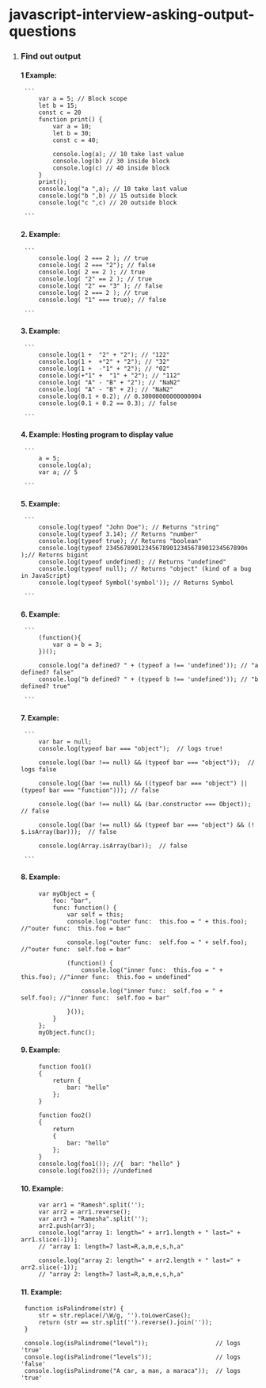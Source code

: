 # javascript-interview-asking-output-questions


1. ###  Find out output

    #### 1 Example:

        ```
            var a = 5; // Block scope
            let b = 15; 
            const c = 20
            function print() {
                var a = 10;
                let b = 30;
                const c = 40;

                console.log(a); // 10 take last value
                console.log(b) // 30 inside block
                console.log(c) // 40 inside block
            }
            print();
            console.log("a ",a); // 10 take last value
            console.log("b ",b) // 15 outside block
            console.log("c ",c) // 20 outside block

        ```
    #### 2. Example: 

        ```
            console.log( 2 === 2 ); // true
            console.log( 2 === "2"); // false
            console.log( 2 == 2 ); // true
            console.log( "2" == 2 ); // true
            console.log( "2" == "3" ); // false
            console.log( 2 === 2 ); // true
            console.log( "1" === true); // false

        ```

    #### 3. Example:  

        ```
            console.log(1 +  "2" + "2"); // "122"
            console.log(1 +  +"2" + "2"); // "32"
            console.log(1 +  -"1" + "2"); // "02"
            console.log(+"1" +  "1" + "2"); // "112"
            console.log( "A" - "B" + "2"); // "NaN2"
            console.log( "A" - "B" + 2); // "NaN2"
            console.log(0.1 + 0.2); // 0.30000000000000004
            console.log(0.1 + 0.2 == 0.3); // false

        ```
    #### 4. Example: Hosting program to display value

        ```
            a = 5;
            console.log(a);
            var a; // 5
            
        ```

    #### 5. Example: 

        ```
            console.log(typeof "John Doe"); // Returns "string"
            console.log(typeof 3.14); // Returns "number"
            console.log(typeof true); // Returns "boolean"
            console.log(typeof 234567890123456789012345678901234567890n );// Returns bigint
            console.log(typeof undefined); // Returns "undefined"
            console.log(typeof null); // Returns "object" (kind of a bug in JavaScript)
            console.log(typeof Symbol('symbol')); // Returns Symbol

        ```

    #### 6. Example:

        ```
            (function(){
                var a = b = 3;
            })();

            console.log("a defined? " + (typeof a !== 'undefined')); // "a defined? false"
            console.log("b defined? " + (typeof b !== 'undefined')); // "b defined? true"

        ```
    #### 7. Example:

        ```
            var bar = null;
            console.log(typeof bar === "object");  // logs true!

            console.log((bar !== null) && (typeof bar === "object"));  // logs false

            console.log((bar !== null) && ((typeof bar === "object") || (typeof bar === "function"))); // false

            console.log((bar !== null) && (bar.constructor === Object)); // false

            console.log((bar !== null) && (typeof bar === "object") && (! $.isArray(bar)));  // false

            console.log(Array.isArray(bar));  // false

        ```

    #### 8. Example:

            var myObject = {
                foo: "bar",
                func: function() {
                    var self = this;
                    console.log("outer func:  this.foo = " + this.foo); //"outer func:  this.foo = bar"

                    console.log("outer func:  self.foo = " + self.foo); //"outer func:  self.foo = bar"

                    (function() {
                        console.log("inner func:  this.foo = " + this.foo); //"inner func:  this.foo = undefined"

                        console.log("inner func:  self.foo = " + self.foo); //"inner func:  self.foo = bar"

                    }());
                }
            };
            myObject.func();

    #### 9. Example:

            function foo1()
            {
                return {
                    bar: "hello"
                };
            }

            function foo2()
            {
                return
                {
                    bar: "hello"
                };
            }
            console.log(foo1()); //{  bar: "hello" }
            console.log(foo2()); //undefined

    #### 10. Example:

            var arr1 = "Ramesh".split('');
            var arr2 = arr1.reverse();
            var arr3 = "Ramesha".split('');
            arr2.push(arr3);
            console.log("array 1: length=" + arr1.length + " last=" + arr1.slice(-1)); 
            // "array 1: length=7 last=R,a,m,e,s,h,a"

            console.log("array 2: length=" + arr2.length + " last=" + arr2.slice(-1)); 
            // "array 2: length=7 last=R,a,m,e,s,h,a"

    #### 11. Example:


        function isPalindrome(str) {
            str = str.replace(/\W/g, '').toLowerCase();
            return (str == str.split('').reverse().join(''));
        }

        console.log(isPalindrome("level"));                   // logs 'true'
        console.log(isPalindrome("levels"));                  // logs 'false'
        console.log(isPalindrome("A car, a man, a maraca"));  // logs 'true'
        
